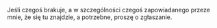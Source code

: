 Jeśli czegoś brakuje, a w szczególności czegoś zapowiadanego przeze mnie, że się tu znajdzie, a potrzebne, proszę o zgłaszanie.
